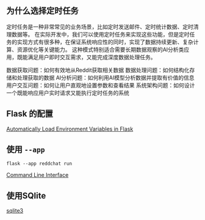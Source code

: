## 为什么选择定时任务

定时任务是一种非常常见的业务场景，比如定时发送邮件、定时统计数据、定时清理数据等。
在实际开发中，我们可以使用定时任务来实现这些功能，但是定时任务的实现方式有很多种，在保证系统响应性的同时，实现了数据持续更新、复杂计算、资源优化等关键能力。
这种模式特别适合需要长期数据观察的AI分析类应用，既能满足用户即时交互需求，又能完成深度数据处理任务。

数据获取问题：如何有效地从Reddit获取相关数据
数据处理问题：如何结构化存储和处理获取的数据
AI分析问题：如何利用AI模型分析数据并提取有价值的信息
用户交互问题：如何让用户直观地设置参数和查看结果
系统架构问题：如何设计一个既能响应用户实时请求又能执行定时任务的系统

## Flask 的配置

[Automatically Load Environment Variables in Flask](https://prettyprinted.com/tutorials/automatically_load_environment_variables_in_flask/)

## 使用 `--app`

```shell
flask --app reddchat run
```

[Command Line Interface](https://flask.palletsprojects.com/en/stable/cli/#application-discovery)

## 使用SQlite

[sqlite3](https://docs.python.org/3/library/sqlite3.html#sqlite3.Connection)